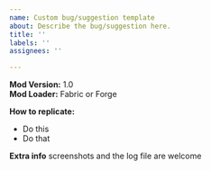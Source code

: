 ```yaml
---
name: Custom bug/suggestion template
about: Describe the bug/suggestion here.
title: ''
labels: ''
assignees: ''

---
```


**Mod Version:** 1.0  
**Mod Loader:** Fabric or Forge
  
**How to replicate:**
- Do this
- Do that

**Extra info**
screenshots and the log file are welcome
